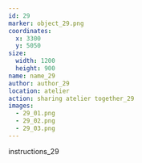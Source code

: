 ```yaml
---
id: 29
marker: object_29.png
coordinates:
  x: 3300
  y: 5050
size:
  width: 1200
  height: 900
name: name_29
author: author_29
location: atelier
action: sharing atelier together_29
images:
  - 29_01.png
  - 29_02.png
  - 29_03.png
---
```


instructions_29
